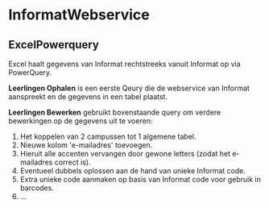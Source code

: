 # InformatWebservice

## ExcelPowerquery
Excel haalt gegevens van Informat rechtstreeks vanuit Informat op via PowerQuery.

**Leerlingen Ophalen** is een eerste Qeury die de webservice van Informat aanspreekt en de gegevens in een tabel plaatst.

**Leerlingen Bewerken** gebruikt bovenstaande query om verdere bewerkingen op de gegevens uit te voeren:
1. Het koppelen van 2 campussen tot 1 algemene tabel.
2. Nieuwe kolom 'e-mailadres' toevoegen.
3. Hieruit alle accenten vervangen door gewone letters (zodat het e-mailadres correct is).
4. Eventueel dubbels oplossen aan de hand van unieke Informat code.
5. Extra unieke code aanmaken op basis van Informat code voor gebruik in barcodes.
6. ...
